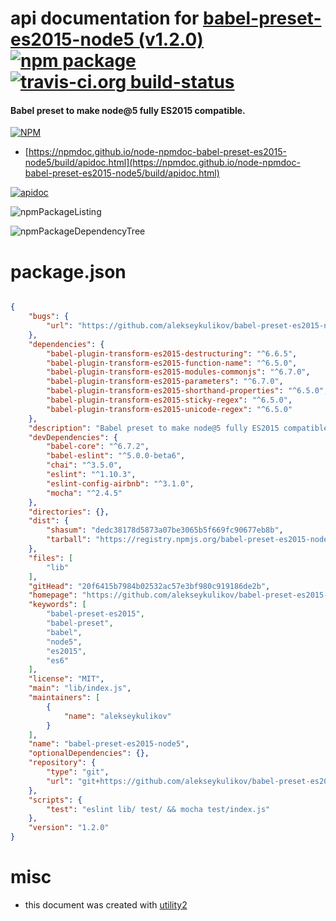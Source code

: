 # api documentation for  [babel-preset-es2015-node5 (v1.2.0)](https://github.com/alekseykulikov/babel-preset-es2015-node5#readme)  [![npm package](https://img.shields.io/npm/v/npmdoc-babel-preset-es2015-node5.svg?style=flat-square)](https://www.npmjs.org/package/npmdoc-babel-preset-es2015-node5) [![travis-ci.org build-status](https://api.travis-ci.org/npmdoc/node-npmdoc-babel-preset-es2015-node5.svg)](https://travis-ci.org/npmdoc/node-npmdoc-babel-preset-es2015-node5)
#### Babel preset to make node@5 fully ES2015 compatible.

[![NPM](https://nodei.co/npm/babel-preset-es2015-node5.png?downloads=true&downloadRank=true&stars=true)](https://www.npmjs.com/package/babel-preset-es2015-node5)

- [https://npmdoc.github.io/node-npmdoc-babel-preset-es2015-node5/build/apidoc.html](https://npmdoc.github.io/node-npmdoc-babel-preset-es2015-node5/build/apidoc.html)

[![apidoc](https://npmdoc.github.io/node-npmdoc-babel-preset-es2015-node5/build/screenCapture.buildCi.browser.%252Ftmp%252Fbuild%252Fapidoc.html.png)](https://npmdoc.github.io/node-npmdoc-babel-preset-es2015-node5/build/apidoc.html)

![npmPackageListing](https://npmdoc.github.io/node-npmdoc-babel-preset-es2015-node5/build/screenCapture.npmPackageListing.svg)

![npmPackageDependencyTree](https://npmdoc.github.io/node-npmdoc-babel-preset-es2015-node5/build/screenCapture.npmPackageDependencyTree.svg)



# package.json

```json

{
    "bugs": {
        "url": "https://github.com/alekseykulikov/babel-preset-es2015-node5/issues"
    },
    "dependencies": {
        "babel-plugin-transform-es2015-destructuring": "^6.6.5",
        "babel-plugin-transform-es2015-function-name": "^6.5.0",
        "babel-plugin-transform-es2015-modules-commonjs": "^6.7.0",
        "babel-plugin-transform-es2015-parameters": "^6.7.0",
        "babel-plugin-transform-es2015-shorthand-properties": "^6.5.0",
        "babel-plugin-transform-es2015-sticky-regex": "^6.5.0",
        "babel-plugin-transform-es2015-unicode-regex": "^6.5.0"
    },
    "description": "Babel preset to make node@5 fully ES2015 compatible.",
    "devDependencies": {
        "babel-core": "^6.7.2",
        "babel-eslint": "^5.0.0-beta6",
        "chai": "^3.5.0",
        "eslint": "^1.10.3",
        "eslint-config-airbnb": "^3.1.0",
        "mocha": "^2.4.5"
    },
    "directories": {},
    "dist": {
        "shasum": "dedc38178d5873a07be3065b5f669fc90677eb8b",
        "tarball": "https://registry.npmjs.org/babel-preset-es2015-node5/-/babel-preset-es2015-node5-1.2.0.tgz"
    },
    "files": [
        "lib"
    ],
    "gitHead": "20f6415b7984b02532ac57e3bf980c919186de2b",
    "homepage": "https://github.com/alekseykulikov/babel-preset-es2015-node5#readme",
    "keywords": [
        "babel-preset-es2015",
        "babel-preset",
        "babel",
        "node5",
        "es2015",
        "es6"
    ],
    "license": "MIT",
    "main": "lib/index.js",
    "maintainers": [
        {
            "name": "alekseykulikov"
        }
    ],
    "name": "babel-preset-es2015-node5",
    "optionalDependencies": {},
    "repository": {
        "type": "git",
        "url": "git+https://github.com/alekseykulikov/babel-preset-es2015-node5.git"
    },
    "scripts": {
        "test": "eslint lib/ test/ && mocha test/index.js"
    },
    "version": "1.2.0"
}
```



# misc
- this document was created with [utility2](https://github.com/kaizhu256/node-utility2)
